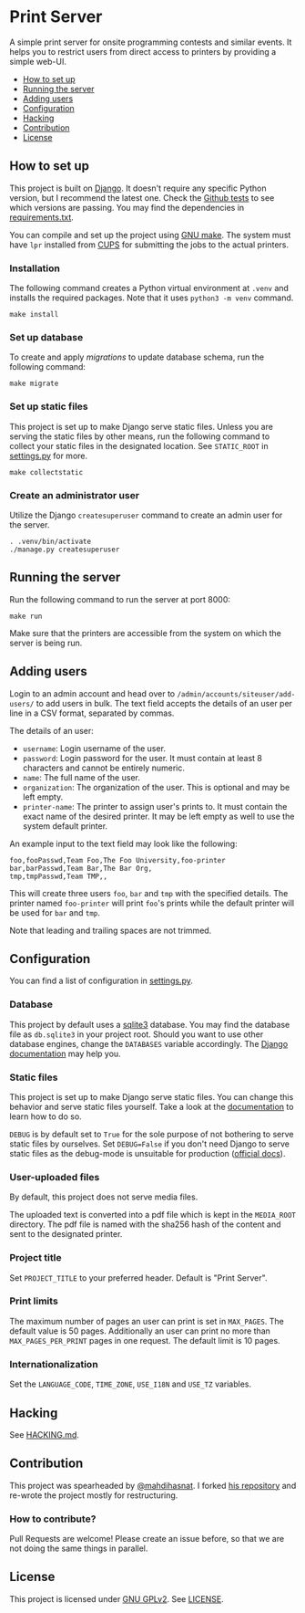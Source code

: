 # Print Server

A simple print server for onsite programming contests and similar events.
It helps you to restrict users from direct access to printers by providing a
simple web-UI.

- [How to set up](#how-to-set-up)
- [Running the server](#running-the-server)
- [Adding users](#adding-users)
- [Configuration](#configuration)
- [Hacking](#hacking)
- [Contribution](#contribution)
- [License](#license)

## How to set up

This project is built on [Django](https://www.djangoproject.com/). It doesn't
require any specific Python version, but I recommend the latest one. Check the
[Github tests](./.github/workflows/tests.yml) to see which versions are passing.
You may find the dependencies in [requirements.txt](./requirements.txt).

You can compile and set up the project using
[GNU make](https://www.gnu.org/software/make/).
The system must have `lpr` installed from
[CUPS](https://www.cups.org/doc/man-lpr.html) for submitting the jobs to
the actual printers.

### Installation

The following command creates a Python virtual environment at `.venv` and
installs the required packages. Note that it uses `python3 -m venv` command.

```
make install
```

### Set up database

To create and apply _migrations_ to update database schema, run the following
command:

```
make migrate
```

### Set up static files

This project is set up to make Django serve static files. Unless you are serving
the static files by other means, run the following command to collect your
static files in the designated location.
See `STATIC_ROOT` in [settings.py](./printserver/settings.py) for more.

```
make collectstatic
```

### Create an administrator user

Utilize the Django `createsuperuser` command to create an admin user for the
server.

```
. .venv/bin/activate
./manage.py createsuperuser
```

## Running the server

Run the following command to run the server at port 8000:

```
make run
```

Make sure that the printers are accessible from the system on which
the server is being run.

## Adding users

Login to an admin account and head over to `/admin/accounts/siteuser/add-users/`
to add users in bulk. The text field accepts the details of an user per line in
a CSV format, separated by commas.

The details of an user:
- `username`: Login username of the user.
- `password`: Login password for the user. It must contain at least 8 characters
and cannot be entirely numeric.
- `name`: The full name of the user.
- `organization`: The organization of the user. This is optional and may be
left empty.
- `printer-name`: The printer to assign user's prints to. It must contain the
exact name of the desired printer. It may be left empty as well to use the
system default printer.

An example input to the text field may look like the following:

```csv
foo,fooPasswd,Team Foo,The Foo University,foo-printer
bar,barPasswd,Team Bar,The Bar Org,
tmp,tmpPasswd,Team TMP,,
```

This will create three users `foo`, `bar` and `tmp` with the specified details.
The printer named `foo-printer` will print `foo`'s prints while the default
printer will be used for `bar` and `tmp`.

Note that leading and trailing spaces are not trimmed.

## Configuration

You can find a list of configuration in
[settings.py](./printserver/settings.py).

### Database

This project by default uses a [sqlite3](https://www.sqlite.org/) database. You
may find the database file as `db.sqlite3` in your project root.
Should you want to use other database engines, change the `DATABASES` variable
accordingly. The 
[Django documentation](https://docs.djangoproject.com/en/4.2/ref/databases/)
may help you.

### Static files

This project is set up to make Django serve static files. You can change this
behavior and serve static files yourself. Take a look at the
[documentation](https://docs.djangoproject.com/en/4.2/howto/static-files/deployment/)
to learn how to do so.

`DEBUG` is by default set to `True` for the sole purpose of not bothering to
serve static files by ourselves. Set `DEBUG=False` if you don't need
Django to serve static files as the debug-mode is unsuitable for production
([official docs](https://docs.djangoproject.com/en/4.2/ref/settings/#std-setting-DEBUG)).

### User-uploaded files

By default, this project does not serve media files.

The uploaded text is converted into a pdf file which is kept in the `MEDIA_ROOT`
directory. The pdf file is named with the sha256 hash of the content and sent
to the designated printer.

### Project title

Set `PROJECT_TITLE` to your preferred header. Default is "Print Server".

### Print limits

The maximum number of pages an user can print is set in `MAX_PAGES`.
The default value is 50 pages. 
Additionally an user can print no more than `MAX_PAGES_PER_PRINT` pages in one
request. The default limit is 10 pages.

### Internationalization

Set the `LANGUAGE_CODE`, `TIME_ZONE`, `USE_I18N` and `USE_TZ` variables.

## Hacking

See [HACKING.md](./HACKING.md).

## Contribution

This project was spearheaded by [@mahdihasnat](https://github.com/mahdihasnat/).
I forked [his repository](https://github.com/mahdihasnat/Print-Server) and
re-wrote the project mostly for restructuring.

### How to contribute?

Pull Requests are welcome! Please create an issue before, so that we are not
doing the same things in parallel.

## License

This project is licensed under
[GNU GPLv2](https://www.gnu.org/licenses/old-licenses/gpl-2.0.txt).
See [LICENSE](./LICENSE).